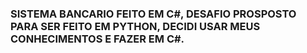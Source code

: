 ### SISTEMA BANCARIO FEITO EM C#, DESAFIO PROSPOSTO PARA SER FEITO EM PYTHON, DECIDI USAR MEUS CONHECIMENTOS E FAZER EM C#.
